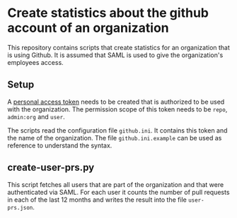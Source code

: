# Create statistics about the github account of an organization
This repository contains scripts that create statistics for an organization that is using Github.
It is assumed that SAML is used to give the organization's employees access.

## Setup
A [personal access token](https://docs.github.com/en/authentication/keeping-your-account-and-data-secure/creating-a-personal-access-token)
needs to be created that is authorized to be used with the organization.
The permission scope of this token needs to be `repo`, `admin:org` and `user`.

The scripts read the configuration file `github.ini`. It contains this token and the name of the organization.
The file `github.ini.example` can be used as reference to understand the syntax.

## create-user-prs.py
This script fetches all users that are part of the organization and that were authenticated via SAML.
For each user it counts the number of pull requests in each of the last 12 months
and writes the result into the file `user-prs.json`.
